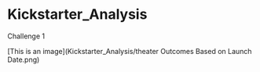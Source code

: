 # Kickstarter_Analysis
Challenge 1

[This is an image](Kickstarter_Analysis/theater Outcomes Based on Launch Date.png)
